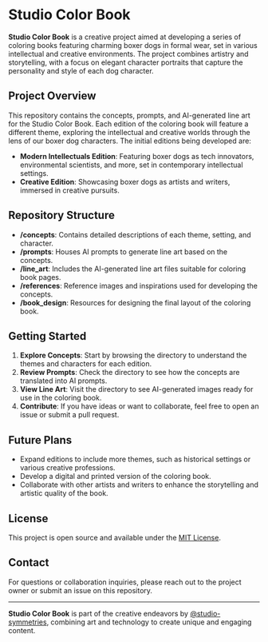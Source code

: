 # Studio Color Book

**Studio Color Book** is a creative project aimed at developing a series of coloring books featuring charming boxer dogs in formal wear, set in various intellectual and creative environments. The project combines artistry and storytelling, with a focus on elegant character portraits that capture the personality and style of each dog character.

## Project Overview

This repository contains the concepts, prompts, and AI-generated line art for the Studio Color Book. Each edition of the coloring book will feature a different theme, exploring the intellectual and creative worlds through the lens of our boxer dog characters. The initial editions being developed are:

- **Modern Intellectuals Edition**: Featuring boxer dogs as tech innovators, environmental scientists, and more, set in contemporary intellectual settings.
- **Creative Edition**: Showcasing boxer dogs as artists and writers, immersed in creative pursuits.

## Repository Structure

- **/concepts**: Contains detailed descriptions of each theme, setting, and character.
- **/prompts**: Houses AI prompts to generate line art based on the concepts.
- **/line_art**: Includes the AI-generated line art files suitable for coloring book pages.
- **/references**: Reference images and inspirations used for developing the concepts.
- **/book_design**: Resources for designing the final layout of the coloring book.

## Getting Started

1. **Explore Concepts**: Start by browsing the  directory to understand the themes and characters for each edition.
2. **Review Prompts**: Check the  directory to see how the concepts are translated into AI prompts.
3. **View Line Art**: Visit the  directory to see AI-generated images ready for use in the coloring book.
4. **Contribute**: If you have ideas or want to collaborate, feel free to open an issue or submit a pull request.

<!-- ## How to Contribute

- **Submit Ideas**: Have a new concept or scene in mind? Submit your ideas in the issues section.
- **Feedback**: Provide feedback on existing prompts, line art, and concepts to help improve the project.
- **Artwork Contributions**: If you're an artist, feel free to contribute your own line art inspired by the prompts. -->

## Future Plans

- Expand editions to include more themes, such as historical settings or various creative professions.
- Develop a digital and printed version of the coloring book.
- Collaborate with other artists and writers to enhance the storytelling and artistic quality of the book.

## License

This project is open source and available under the [MIT License](LICENSE).

## Contact

For questions or collaboration inquiries, please reach out to the project owner or submit an issue on this repository.

---

**Studio Color Book** is part of the creative endeavors by [@studio-symmetries](https://github.com/studio-symmetries), combining art and technology to create unique and engaging content.
